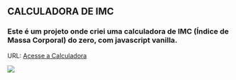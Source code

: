 ## CALCULADORA DE IMC

### Este é um projeto onde criei uma calculadora de IMC (Índice de Massa Corporal) do zero, com javascript vanilla.


URL: <a href="https://aribeiroc.github.io/projeto_imc_calculator/" target="_Blank">Acesse a Calculadora</a>

<img src="https://i.ibb.co/nMFhHHj/initial.png">
